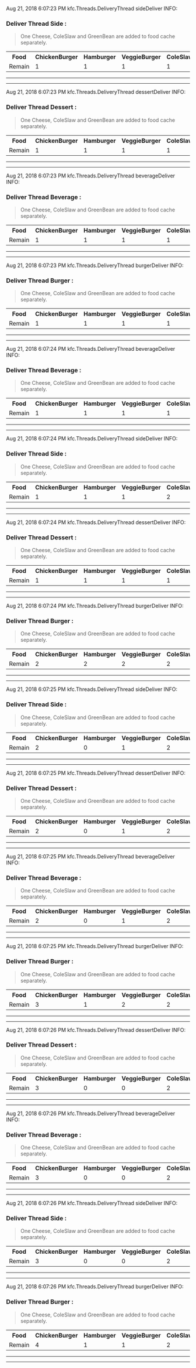 Aug 21, 2018 6:07:23 PM kfc.Threads.DeliveryThread sideDeliver
INFO: 
### Deliver Thread Side :
> One Cheese, ColeSlaw and GreenBean are added to food cache separately.

<table>
<tr><th>Food<th>ChickenBurger<th>Hamburger<th>VeggieBurger<th>ColeSlaw<th>GreenBean<th>Coke<th>Milk<th>Sprite<th>Biscuit<th>Cake<th>Cookies<th>Dessert<tr>

<tr><td>Remain<td>1<td>1<td>1<td>1<td>1<td>1<td>1<td>1<td>1<td>0<td>0<td>0</table>

***
***

Aug 21, 2018 6:07:23 PM kfc.Threads.DeliveryThread dessertDeliver
INFO: 
### Deliver Thread Dessert :
> One Cheese, ColeSlaw and GreenBean are added to food cache separately.

<table>
<tr><th>Food<th>ChickenBurger<th>Hamburger<th>VeggieBurger<th>ColeSlaw<th>GreenBean<th>Coke<th>Milk<th>Sprite<th>Biscuit<th>Cake<th>Cookies<th>Dessert<tr>

<tr><td>Remain<td>1<td>1<td>1<td>1<td>1<td>1<td>1<td>1<td>1<td>1<td>1<td>1</table>

***
***

Aug 21, 2018 6:07:23 PM kfc.Threads.DeliveryThread beverageDeliver
INFO: 
### Deliver Thread Beverage :
> One Cheese, ColeSlaw and GreenBean are added to food cache separately.

<table>
<tr><th>Food<th>ChickenBurger<th>Hamburger<th>VeggieBurger<th>ColeSlaw<th>GreenBean<th>Coke<th>Milk<th>Sprite<th>Biscuit<th>Cake<th>Cookies<th>Dessert<tr>

<tr><td>Remain<td>1<td>1<td>1<td>1<td>1<td>0<td>1<td>1<td>1<td>0<td>0<td>0</table>

***
***

Aug 21, 2018 6:07:23 PM kfc.Threads.DeliveryThread burgerDeliver
INFO: 
### Deliver Thread Burger :
> One Cheese, ColeSlaw and GreenBean are added to food cache separately.

<table>
<tr><th>Food<th>ChickenBurger<th>Hamburger<th>VeggieBurger<th>ColeSlaw<th>GreenBean<th>Coke<th>Milk<th>Sprite<th>Biscuit<th>Cake<th>Cookies<th>Dessert<tr>

<tr><td>Remain<td>1<td>1<td>1<td>1<td>1<td>0<td>1<td>1<td>1<td>0<td>0<td>0</table>

***
***

Aug 21, 2018 6:07:24 PM kfc.Threads.DeliveryThread beverageDeliver
INFO: 
### Deliver Thread Beverage :
> One Cheese, ColeSlaw and GreenBean are added to food cache separately.

<table>
<tr><th>Food<th>ChickenBurger<th>Hamburger<th>VeggieBurger<th>ColeSlaw<th>GreenBean<th>Coke<th>Milk<th>Sprite<th>Biscuit<th>Cake<th>Cookies<th>Dessert<tr>

<tr><td>Remain<td>1<td>1<td>1<td>1<td>1<td>1<td>2<td>2<td>2<td>1<td>1<td>1</table>

***
***

Aug 21, 2018 6:07:24 PM kfc.Threads.DeliveryThread sideDeliver
INFO: 
### Deliver Thread Side :
> One Cheese, ColeSlaw and GreenBean are added to food cache separately.

<table>
<tr><th>Food<th>ChickenBurger<th>Hamburger<th>VeggieBurger<th>ColeSlaw<th>GreenBean<th>Coke<th>Milk<th>Sprite<th>Biscuit<th>Cake<th>Cookies<th>Dessert<tr>

<tr><td>Remain<td>1<td>1<td>1<td>2<td>2<td>2<td>2<td>2<td>2<td>2<td>2<td>2</table>

***
***

Aug 21, 2018 6:07:24 PM kfc.Threads.DeliveryThread dessertDeliver
INFO: 
### Deliver Thread Dessert :
> One Cheese, ColeSlaw and GreenBean are added to food cache separately.

<table>
<tr><th>Food<th>ChickenBurger<th>Hamburger<th>VeggieBurger<th>ColeSlaw<th>GreenBean<th>Coke<th>Milk<th>Sprite<th>Biscuit<th>Cake<th>Cookies<th>Dessert<tr>

<tr><td>Remain<td>1<td>1<td>1<td>1<td>1<td>1<td>2<td>2<td>2<td>2<td>2<td>2</table>

***
***

Aug 21, 2018 6:07:24 PM kfc.Threads.DeliveryThread burgerDeliver
INFO: 
### Deliver Thread Burger :
> One Cheese, ColeSlaw and GreenBean are added to food cache separately.

<table>
<tr><th>Food<th>ChickenBurger<th>Hamburger<th>VeggieBurger<th>ColeSlaw<th>GreenBean<th>Coke<th>Milk<th>Sprite<th>Biscuit<th>Cake<th>Cookies<th>Dessert<tr>

<tr><td>Remain<td>2<td>2<td>2<td>2<td>2<td>2<td>2<td>2<td>2<td>2<td>2<td>2</table>

***
***

Aug 21, 2018 6:07:25 PM kfc.Threads.DeliveryThread sideDeliver
INFO: 
### Deliver Thread Side :
> One Cheese, ColeSlaw and GreenBean are added to food cache separately.

<table>
<tr><th>Food<th>ChickenBurger<th>Hamburger<th>VeggieBurger<th>ColeSlaw<th>GreenBean<th>Coke<th>Milk<th>Sprite<th>Biscuit<th>Cake<th>Cookies<th>Dessert<tr>

<tr><td>Remain<td>2<td>0<td>1<td>2<td>1<td>3<td>2<td>2<td>2<td>2<td>1<td>0</table>

***
***

Aug 21, 2018 6:07:25 PM kfc.Threads.DeliveryThread dessertDeliver
INFO: 
### Deliver Thread Dessert :
> One Cheese, ColeSlaw and GreenBean are added to food cache separately.

<table>
<tr><th>Food<th>ChickenBurger<th>Hamburger<th>VeggieBurger<th>ColeSlaw<th>GreenBean<th>Coke<th>Milk<th>Sprite<th>Biscuit<th>Cake<th>Cookies<th>Dessert<tr>

<tr><td>Remain<td>2<td>0<td>1<td>2<td>1<td>3<td>2<td>2<td>2<td>3<td>2<td>1</table>

***
***

Aug 21, 2018 6:07:25 PM kfc.Threads.DeliveryThread beverageDeliver
INFO: 
### Deliver Thread Beverage :
> One Cheese, ColeSlaw and GreenBean are added to food cache separately.

<table>
<tr><th>Food<th>ChickenBurger<th>Hamburger<th>VeggieBurger<th>ColeSlaw<th>GreenBean<th>Coke<th>Milk<th>Sprite<th>Biscuit<th>Cake<th>Cookies<th>Dessert<tr>

<tr><td>Remain<td>2<td>0<td>1<td>2<td>1<td>3<td>2<td>2<td>2<td>2<td>1<td>0</table>

***
***

Aug 21, 2018 6:07:25 PM kfc.Threads.DeliveryThread burgerDeliver
INFO: 
### Deliver Thread Burger :
> One Cheese, ColeSlaw and GreenBean are added to food cache separately.

<table>
<tr><th>Food<th>ChickenBurger<th>Hamburger<th>VeggieBurger<th>ColeSlaw<th>GreenBean<th>Coke<th>Milk<th>Sprite<th>Biscuit<th>Cake<th>Cookies<th>Dessert<tr>

<tr><td>Remain<td>3<td>1<td>2<td>2<td>1<td>3<td>2<td>2<td>2<td>3<td>2<td>1</table>

***
***

Aug 21, 2018 6:07:26 PM kfc.Threads.DeliveryThread dessertDeliver
INFO: 
### Deliver Thread Dessert :
> One Cheese, ColeSlaw and GreenBean are added to food cache separately.

<table>
<tr><th>Food<th>ChickenBurger<th>Hamburger<th>VeggieBurger<th>ColeSlaw<th>GreenBean<th>Coke<th>Milk<th>Sprite<th>Biscuit<th>Cake<th>Cookies<th>Dessert<tr>

<tr><td>Remain<td>3<td>0<td>0<td>2<td>1<td>3<td>1<td>2<td>0<td>3<td>2<td>2</table>

***
***

Aug 21, 2018 6:07:26 PM kfc.Threads.DeliveryThread beverageDeliver
INFO: 
### Deliver Thread Beverage :
> One Cheese, ColeSlaw and GreenBean are added to food cache separately.

<table>
<tr><th>Food<th>ChickenBurger<th>Hamburger<th>VeggieBurger<th>ColeSlaw<th>GreenBean<th>Coke<th>Milk<th>Sprite<th>Biscuit<th>Cake<th>Cookies<th>Dessert<tr>

<tr><td>Remain<td>3<td>0<td>0<td>2<td>1<td>3<td>2<td>3<td>1<td>3<td>2<td>2</table>

***
***

Aug 21, 2018 6:07:26 PM kfc.Threads.DeliveryThread sideDeliver
INFO: 
### Deliver Thread Side :
> One Cheese, ColeSlaw and GreenBean are added to food cache separately.

<table>
<tr><th>Food<th>ChickenBurger<th>Hamburger<th>VeggieBurger<th>ColeSlaw<th>GreenBean<th>Coke<th>Milk<th>Sprite<th>Biscuit<th>Cake<th>Cookies<th>Dessert<tr>

<tr><td>Remain<td>3<td>0<td>0<td>2<td>1<td>3<td>1<td>2<td>0<td>3<td>1<td>1</table>

***
***

Aug 21, 2018 6:07:26 PM kfc.Threads.DeliveryThread burgerDeliver
INFO: 
### Deliver Thread Burger :
> One Cheese, ColeSlaw and GreenBean are added to food cache separately.

<table>
<tr><th>Food<th>ChickenBurger<th>Hamburger<th>VeggieBurger<th>ColeSlaw<th>GreenBean<th>Coke<th>Milk<th>Sprite<th>Biscuit<th>Cake<th>Cookies<th>Dessert<tr>

<tr><td>Remain<td>4<td>1<td>1<td>2<td>1<td>3<td>2<td>3<td>1<td>3<td>2<td>2</table>

***
***

